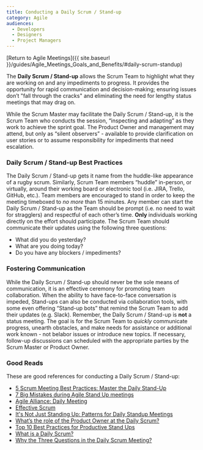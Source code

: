 ```yaml
---
title: Conducting a Daily Scrum / Stand-up
category: Agile
audiences:
  - Developers
  - Designers
  - Project Managers
---
```


[Return to Agile Meetings]({{ site.baseurl }}/guides/Agile_Meetings_Goals_and_Benefits/#daily-scrum-standup)

The **Daily Scrum / Stand-up** allows the Scrum Team to highlight what they are working on and any impediments to progress. It provides the opportunity for rapid communication and decision-making; ensuring issues don’t "fall through the cracks" and eliminating the need for lengthy status meetings that may drag on.

While the Scrum Master may facilitate the Daily Scrum / Stand-up, it is the Scrum Team who conducts the session, “inspecting and adapting” as they work to achieve the sprint goal. The Product Owner and management may attend, but only as “silent observers” - available to provide clarification on user stories or to assume responsibility for impediments that need escalation.

### Daily Scrum / Stand-up Best Practices
The Daily Scrum / Stand-up gets it name from the huddle-like appearance of a rugby scrum. Similarly, Scrum Team members “huddle” in-person, or virtually, around their working board or electronic tool (i.e. JIRA, Trello, GitHub, etc.). Team members are encouraged to stand in order to keep the meeting timeboxed to *no more* than 15 minutes. Any member can start the Daily Scrum / Stand-up as the Team should be prompt (i.e. no need to wait for stragglers) and respectful of each other’s time. **Only** individuals working directly on the effort should participate. The Scrum Team should communicate their updates using the following three questions:
* What did you do yesterday?
* What are you doing today?
* Do you have any blockers / impediments?

### Fostering Communication
While the Daily Scrum / Stand-up should never be the sole means of communication, it is an effective ceremony for promoting team collaboration. When the ability to have face-to-face conversation is impeded, Stand-ups can also be conducted via collaboration tools, with some even offering “Stand-up bots” that remind the Scrum Team to add their updates (e.g. Slack). Remember, the Daily Scrum / Stand-up is **not** a status meeting. The goal is for the Scrum Team to *quickly* communicate progress, unearth obstacles, and make needs for assistance or additional work known - not belabor issues or introduce new topics. If necessary, follow-up discussions can scheduled with the appropriate parties by the Scrum Master or Product Owner.

### Good Reads
These are good references for conducting a Daily Scrum / Stand-up:
* [5 Scrum Meeting Best Practices: Master the Daily Stand-Up](https://sprint.ly/blog/scrum-meeting-best-practices/)
* [7 Big Mistakes during Agile Stand Up meetings](https://www.linkedin.com/pulse/7-big-mistakes-during-agile-stand-up-meetings-nima-ghahremani-pmp)
* [Agile Alliance: Daily Meeting](https://www.agilealliance.org/glossary/daily-meeting/)
* [Effective Scrum](https://www.slideshare.net/SndorZoltaSzkelySipo/effective-scrum)
* [It's Not Just Standing Up: Patterns for Daily Standup Meetings](https://martinfowler.com/articles/itsNotJustStandingUp.html)
* [What’s the role of the Product Owner at the Daily Scrum?](https://medium.com/serious-scrum/whats-the-role-of-the-product-owner-at-the-daily-scrum-64e3ab693e3a)
* [Top 10 Best Practices for Productive Stand Ups](https://www.solstice.com/blog/top-10-best-practices-for-productive-stand-ups)
* [What is a Daily Scrum?](https://www.scrum.org/resources/what-is-a-daily-scrum)
* [Why the Three Questions in the Daily Scrum Meeting?](https://www.scruminc.com/why-three-questions-in-daily-scrum/)
